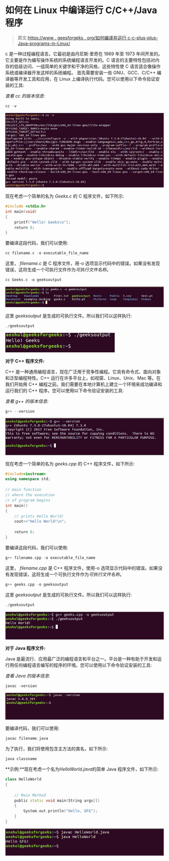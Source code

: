 # 如何在 Linux 中编译运行 C/C++/Java 程序

> 原文:[https://www . geesforgeks . org/如何编译并运行 c-c-plus-plus-Java-programs-in-Linux/](https://www.geeksforgeeks.org/how-to-compile-and-run-c-c-plus-plus-java-programs-in-linux/)

c 是一种过程编程语言。它最初是由丹尼斯·里奇在 1969 年至 1973 年间开发的。它主要是作为编写操作系统的系统编程语言开发的。C 语言的主要特性包括对内存的低级访问、一组简单的关键字和干净的风格，这些特性使 C 语言适合像操作系统或编译器开发这样的系统编程。
首先需要安装一些 GNU、GCC、C/C++ 编译器等开发工具和应用，在 Linux 上编译执行代码。您可以使用以下命令验证安装的工具:

*查看 cc 的版本信息:*

```cpp
cc -v
```

[![](img/50b6f2da957c684dc2343c6e715e0851.png)](https://media.geeksforgeeks.org/wp-content/uploads/20190308155301/how-1.png)

现在考虑一个简单的名为 *Geeks.c* 的 C 程序文件，如下所示:

```cpp
#include <stdio.h> 
int main(void) 
{ 
    printf("Hello! Geeks\n"); 
    return 0; 
} 
```

要编译这段代码，我们可以使用:

```cpp
cc filename.c -o executable_file_name
```

这里， *filename.c* 是 C 程序文件，用-o 选项显示代码中的错误。如果没有发现错误，这将生成一个可执行文件作为*可执行文件名称*。

```cpp
cc Geeks.c -o geeksoutput
```

[![](img/11a77d17469ea61bf0c7a8c3d47bed17.png)](https://media.geeksforgeeks.org/wp-content/uploads/20190308155303/how-2.png)

这里 *geeksoutput* 是生成的可执行文件。所以我们可以这样执行:

```cpp
./geeksoutput
```

[![](img/f014f541c6c00cc92d1ebad28a65c759.png)](https://media.geeksforgeeks.org/wp-content/uploads/20190308155304/how-3.png)

**对于 C++ 程序文件:**

C++ 是一种通用编程语言，现在广泛用于竞争性编程。它具有命令式、面向对象和泛型编程特性。C++ 运行在许多平台上，如视窗、Linux、Unix、Mac 等。在我们开始用 C++ 编程之前。我们需要在本地计算机上建立一个环境来成功编译和运行我们的 C++ 程序。您可以使用以下命令验证安装的工具:

*查看 g++ 的版本信息:*

```cpp
g++ --version
```

[![](img/647093a36fed256aa2f7707a90ffa9a7.png)](https://media.geeksforgeeks.org/wp-content/uploads/20190308170121/how-4.png)

现在考虑一个简单的名为 *geeks.cpp* 的 C++ 程序文件，如下所示:

```cpp
#include<iostream>  
using namespace std; 

// main function
// where the execution
// of program begins 
int main() 
{ 
    // prints Hello World!
    cout<<"Hello World!\n"; 

    return 0; 
} 
```

要编译这段代码，我们可以使用:

```cpp
g++ filename.cpp -o executable_file_name
```

这里， *filename.cpp* 是 C++ 程序文件，使用-o 选项显示代码中的错误。如果没有发现错误，这将生成一个可执行文件作为*可执行文件名称*。

```cpp
g++ geeks.cpp -o geeksoutput
```

这里 *geeksoutput* 是生成的可执行文件。所以我们可以这样执行:

```cpp
./geeksoutput
```

[![](img/55803e910ee525f08f8031bb329c9f1c.png)](https://media.geeksforgeeks.org/wp-content/uploads/20190308170122/how-5.png)

**对于 Java 程序文件:**

Java 是最流行、应用最广泛的编程语言和平台之一。平台是一种有助于开发和运行用任何编程语言编写的程序的环境。您可以使用以下命令验证安装的工具:

*查看 Java 的版本信息:*

```cpp
javac -version
```

[![](img/06a9920f0f83421a91a0cfc01ee96191.png)](https://media.geeksforgeeks.org/wp-content/uploads/20190308172538/how-6.png)

要编译代码，我们可以使用:

```cpp
javac filename.java
```

为了执行，我们将使用包含主方法的类名，如下所示:

```cpp
java classname
```

**示例:**现在考虑一个名为*HelloWorld.java*的简单 Java 程序文件，如下所示:

```cpp
class HelloWorld 
{ 

    // Main Method
    public static void main(String args[]) 
    { 
        System.out.println("Hello, GFG"); 
    } 
} 
```

[![](img/9f57b9a56ceb2ca47ecb804c8bdf307b.png)](https://media.geeksforgeeks.org/wp-content/uploads/20190308172539/how-7.png)